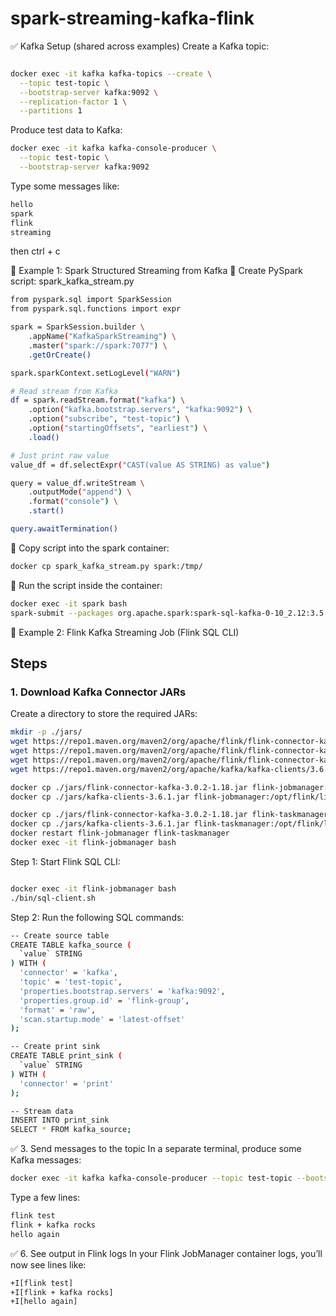 # spark-streaming-kafka-flink

✅ Kafka Setup (shared across examples)
Create a Kafka topic:
```bash

docker exec -it kafka kafka-topics --create \
  --topic test-topic \
  --bootstrap-server kafka:9092 \
  --replication-factor 1 \
  --partitions 1
```
Produce test data to Kafka:
```bash
docker exec -it kafka kafka-console-producer \
  --topic test-topic \
  --bootstrap-server kafka:9092
```
Type some messages like:
```bash
hello
spark
flink
streaming
```
then ctrl + c

🧪 Example 1: Spark Structured Streaming from Kafka
🔸 Create PySpark script: spark_kafka_stream.py
```bash
from pyspark.sql import SparkSession
from pyspark.sql.functions import expr

spark = SparkSession.builder \
    .appName("KafkaSparkStreaming") \
    .master("spark://spark:7077") \
    .getOrCreate()

spark.sparkContext.setLogLevel("WARN")

# Read stream from Kafka
df = spark.readStream.format("kafka") \
    .option("kafka.bootstrap.servers", "kafka:9092") \
    .option("subscribe", "test-topic") \
    .option("startingOffsets", "earliest") \
    .load()

# Just print raw value
value_df = df.selectExpr("CAST(value AS STRING) as value")

query = value_df.writeStream \
    .outputMode("append") \
    .format("console") \
    .start()

query.awaitTermination()
```

🔸 Copy script into the spark container:
```bash
docker cp spark_kafka_stream.py spark:/tmp/
```

🔸 Run the script inside the container:
```bash
docker exec -it spark bash
spark-submit --packages org.apache.spark:spark-sql-kafka-0-10_2.12:3.5.0 /tmp/spark_kafka_stream.py
```

🧪 Example 2: Flink Kafka Streaming Job (Flink SQL CLI)
## Steps

### 1. Download Kafka Connector JARs

Create a directory to store the required JARs:

```bash
mkdir -p ./jars/
wget https://repo1.maven.org/maven2/org/apache/flink/flink-connector-kafka/1.18.0/flink-connector-kafka-1.18.0.jar -P ./jars/
wget https://repo1.maven.org/maven2/org/apache/flink/flink-connector-kafka/3.0.1/flink-connector-kafka-3.0.1.jar -P ./jars/
wget https://repo1.maven.org/maven2/org/apache/flink/flink-connector-kafka/3.0.2-1.18/flink-connector-kafka-3.0.2-1.18.jar -P ./jars/
wget https://repo1.maven.org/maven2/org/apache/kafka/kafka-clients/3.6.1/kafka-clients-3.6.1.jar -P ./jars/

docker cp ./jars/flink-connector-kafka-3.0.2-1.18.jar flink-jobmanager:/opt/flink/lib/
docker cp ./jars/kafka-clients-3.6.1.jar flink-jobmanager:/opt/flink/lib/

docker cp ./jars/flink-connector-kafka-3.0.2-1.18.jar flink-taskmanager:/opt/flink/lib/
docker cp ./jars/kafka-clients-3.6.1.jar flink-taskmanager:/opt/flink/lib/
docker restart flink-jobmanager flink-taskmanager
docker exec -it flink-jobmanager bash
```
Step 1: Start Flink SQL CLI:
```bash

docker exec -it flink-jobmanager bash
./bin/sql-client.sh
```

Step 2: Run the following SQL commands:
```bash
-- Create source table
CREATE TABLE kafka_source (
  `value` STRING
) WITH (
  'connector' = 'kafka',
  'topic' = 'test-topic',
  'properties.bootstrap.servers' = 'kafka:9092',
  'properties.group.id' = 'flink-group',
  'format' = 'raw',
  'scan.startup.mode' = 'latest-offset'
);

-- Create print sink
CREATE TABLE print_sink (
  `value` STRING
) WITH (
  'connector' = 'print'
);

-- Stream data
INSERT INTO print_sink
SELECT * FROM kafka_source;
```
✅ 3. Send messages to the topic
In a separate terminal, produce some Kafka messages:
```bash
docker exec -it kafka kafka-console-producer --topic test-topic --bootstrap-server kafka:9092
```
Type a few lines:
```bash
flink test
flink + kafka rocks
hello again
```
✅ 6. See output in Flink logs
In your Flink JobManager container logs, you’ll now see lines like:
```bash
+I[flink test]
+I[flink + kafka rocks]
+I[hello again]
```
